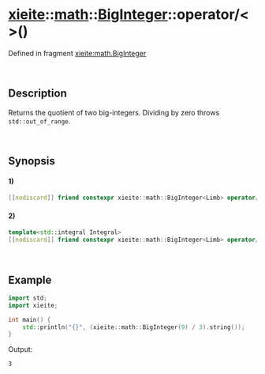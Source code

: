 # [xieite](../../../../../xieite.md)\:\:[math](../../../../../math.md)\:\:[BigInteger<Limb>](../../../../big_integer.md)\:\:operator/\<\>\(\)
Defined in fragment [xieite:math.BigInteger](../../../../../../../src/math/big_integer.cpp)

&nbsp;

## Description
Returns the quotient of two big-integers. Dividing by zero throws `std::out_of_range`.

&nbsp;

## Synopsis
#### 1)
```cpp
[[nodiscard]] friend constexpr xieite::math::BigInteger<Limb> operator/(const xieite::math::BigInteger<Limb>& dividend, const xieite::math::BigInteger<Limb>& divisor);
```
#### 2)
```cpp
template<std::integral Integral>
[[nodiscard]] friend constexpr xieite::math::BigInteger<Limb> operator/(const xieite::math::BigInteger<Limb>& dividend, Integral divisor);
```

&nbsp;

## Example
```cpp
import std;
import xieite;

int main() {
    std::println("{}", (xieite::math::BigInteger(9) / 3).string());
}
```
Output:
```
3
```
